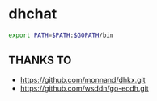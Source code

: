 # dhchat
```bash
export PATH=$PATH:$GOPATH/bin
```

## THANKS TO
- https://github.com/monnand/dhkx.git
- https://github.com/wsddn/go-ecdh.git
